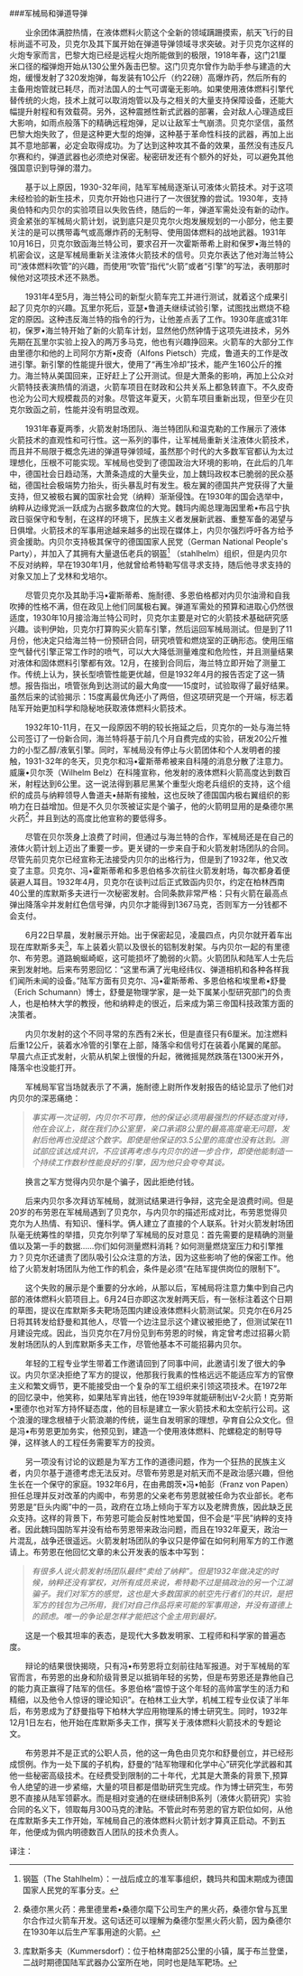 ###军械局和弹道导弹

　　业余团体满腔热情，在液体燃料火箭这个全新的领域蹒跚摸索，航天飞行的目标尚遥不可及，贝克尔及其下属开始在弹道导弹领域寻求突破。对于贝克尔这样的火炮专家而言，巴黎大炮已经是远程火炮所能做到的极限，1918年春，这门21厘米口径的榴弹炮开始从130公里外轰击巴黎。这门贝克尔曾作为助手参与建造的大炮，缓慢发射了320发炮弹，每发装有10公斤（约22磅）高爆炸药，然后所有的主备用炮管就已耗尽，而对法国人的士气可谓毫无影响。如果使用液体燃料引擎代替传统的火炮，技术上就可以取消炮管以及与之相关的大量支持保障设备，还能大幅提升射程和有效载荷。另外，这种震撼性新式武器的部署，会对敌人心理造成巨大影响，如雨点般落下的精确远程炮弹，足以让敌军士气崩溃。贝克尔坚信，虽然巴黎大炮失败了，但是这种更大型的炮弹，这种基于革命性科技的武器，再加上出其不意地部署，必定会取得成功。为了达到这种攻其不备的效果，虽然没有违反凡尔赛和约，弹道武器也必须绝对保密。秘密研发还有个额外的好处，可以避免其他强国意识到导弹的潜力。

　　基于以上原因，1930-32年间，陆军军械局逐渐认可液体火箭技术。对于这项未经检验的新生技术，贝克尔开始也只进行了一次很犹豫的尝试。1930年，支持奥伯特和内贝尔的实验项目以失败告终，随后的一年，弹道军需处没有新的动作。资金紧张的军械局火箭计划，说到底只是贝克尔火炮发展规划的一小部分，他主要关注的是可以携带毒气或高爆炸药的无制导、使用固体燃料的战地武器。1931年10月16日，贝克尔致函海兰特公司，要求召开一次霍斯蒂希上尉和保罗•海兰特的机密会议，这是军械局重新关注液体火箭技术的信号。贝克尔表达了他对海兰特公司“液体燃料吹管”的兴趣，而使用“吹管”指代“火箭”或者“引擎”的写法，表明那时候他对这项技术还不熟悉。

　　1931年4至5月，海兰特公司的新型火箭车完工并进行测试，就着这个成果引起了贝克尔的兴趣。瓦里尔死后，亚瑟•鲁道夫继续试验引擎，试图找出燃烧不稳定的原因。这种违反海兰特的指令的行为，让他差点丢了工作。1930年底或31年初，保罗•海兰特开始了新的火箭车计划，显然他仍然钟情于这项先进技术，另外先期在瓦里尔实验上投入的两万多马克，他也有兴趣挣回来。火箭车的大部分工作由里德尔和他的上司阿尔方斯•皮奇（Alfons Pietsch）完成，鲁道夫的工作是改进引擎。新引擎的性能提升很大，使用了“再生冷却”技术，能产生160公斤的推力。海兰特从美国回来，正好赶上了公开测试。但是大萧条的影响，再加上公众对火箭特技表演热情的消退，火箭车项目在财政和公共关系上都急转直下。不久皮奇也沦为公司大规模裁员的对象。尽管这年夏天，火箭车项目重新出现，但至少在贝克尔致函之前，性能并没有明显改观。

　　1931年春夏两季，火箭发射场团队、海兰特团队和温克勒的工作展示了液体火箭技术的直观性和可行性。这一系列的事件，让军械局重新关注液体火箭技术，而且并不局限于概念先进的弹道导弹领域，虽然那个时代的大多数军官都认为太过理想化，压根不可能实现。军械局也受到了德国政治大环境的影响，在此后的几年中，德国社会日趋动荡，大萧条造成的大量失业，加上魏玛政权本已脆弱的民众基础，德国社会极端势力抬头，街头暴乱时有发生。极左翼的德国共产党获得了大量支持，但又被极右翼的国家社会党（纳粹）渐渐侵蚀。在1930年的国会选举中，纳粹从边缘党派一跃成为占据多数席位的大党。魏玛内阁总理海因里希•布吕宁执政日驱保守和专制，在这样的环境下，民族主义者发展新武器、重整军备的渴望与日俱增。火箭技术的军事用途越来越多的出现在媒体上，内贝尔强烈呼吁各方给予资金援助。内贝尔支持极其保守的德国国家人民党（German National People's Party），并加入了其拥有大量退伍老兵的钢盔[^1] （stahlhelm）组织，但是内贝尔不反对纳粹，早在1930年1月，他就曾给希特勒写信寻求支持，随后他寻求支持的对象又加上了戈林和戈培尔。

　　尽管贝克尔及其助手冯•霍斯蒂希、施耐德、多恩伯格都对内贝尔油滑和自我吹捧的性格不满，但在政见上他们同属极右翼。弹道军需处的预算和进取心仍然很适度，1930年10月接洽海兰特公司时，贝克尔主要是对它的火箭技术基础研究感兴趣。谈判伊始，贝克尔打算购买火箭车引擎，然后运回军械局测试。但是到了11月份，他决定只给海兰特一份预研合同，研究喷管和燃烧室的正确形态。使用压缩空气替代引擎正常工作时的喷气，可以大大降低测量难度和危险性，并且测量结果对液体和固体燃料引擎都有效。12月，在接到合同后，海兰特立即开始了测量工作。传统上认为，狭长型喷管性能更优越，但是1932年4月的报告否定了这一猜想。报告指出，喷管张角到达测试的最大角度——15度时，试验取得了最好结果。虽然后来的试验揭示：15度离最优角还小了两倍，但这项研究是一个开端，标志着陆军开始更加科学和隐秘地获取液体燃料火箭技术。

　　1932年10-11月，在又一段原因不明的较长拖延之后，贝克尔的一处与海兰特公司签订了一份新合同，海兰特将基于前几个月自费完成的实验，研发20公斤推力的小型乙醇/液氧引擎。同时，军械局没有停止与火箭团体和个人发明者的接触，1931-32年的冬天，贝克尔和冯•霍斯蒂希被来自科隆的消息分散了注意力。威廉•贝尔茨（Wilhelm Belz）在科隆宣称，他发射的液体燃料火箭高度达到数百米，射程达到6公里。这一说法得到慕尼黑某个重型火炮老兵组织的支持，这个组织的成员与纳粹领导人鲁道夫•赫斯有接触，这也反映了德国国内极右翼组织的影响力在日益增加。但是不久贝尔茨被证实是个骗子，他的火箭明显用的是桑德尔黑火药[^2]，并且到达的高度比他宣称的要低得多。

　　尽管在贝尔茨身上浪费了时间，但通过与海兰特的合作，军械局还是在自己的液体火箭计划上迈出了重要一步。更关键的一步来自于和火箭发射场团队的合同。尽管先前贝克尔已经宣称无法接受内贝尔的出格行为，但是到了1932年，他又改变了主意。贝克尔、冯•霍斯蒂希和多恩伯格多次前往火箭发射场，每次都身着便装避人耳目。1932年4月，贝克尔在谈判过后正式致函内贝尔，约定在柏林西南40公里的库默斯多夫进行一次秘密发射。合同条款非常严格：只有火箭在最高点弹出降落伞并发射红色信号弹，内贝尔才能得到1367马克，否则军方一分钱都不会支付。

　　6月22日早晨，发射展示开始。出于保密起见，凌晨四点，内贝尔就开着车出现在库默斯多夫[^3]，车上装着火箭以及很长的铝制发射架。与内贝尔一起的有里德尔、布劳恩。道路蜿蜒崎岖，这可能损坏了脆弱的火箭。火箭团队和陆军人士先后来到发射地。后来布劳恩回忆：“这里布满了光电经纬仪、弹道相机和各种各样我们闻所未闻的设备。”陆军方面有贝克尔、冯•霍斯蒂希、多恩伯格和埃里希•舒曼（Erich Schumann）博士，舒曼是物理学家，是一处下属某小型研究部门的负责人，也是柏林大学的教授，他和纳粹走的很近，后来成为第三帝国科技政策方面的决策者。

　　内贝尔发射的这个不同寻常的东西有2米长，但是直径只有6厘米。加注燃料后重12公斤，装着水冷管的引擎在上部，降落伞和信号灯在装着小尾翼的尾部。早晨六点正式发射，火箭从机架上很慢的升起，微微摇晃然跌落在1300米开外，降落伞也没能打开。

　　军械局军官当场就表示了不满，施耐德上尉所作发射报告的结论显示了他们对内贝尔的深恶痛绝：


> *事实再一次证明，内贝尔不可靠，他的保证必须用最强烈的怀疑态度对待，他在会议上，就在我们办公室里，亲口承诺8公里的最高高度毫无问题，发射后他再也没提这个数字。即使是他保证的3.5公里的高度也没有达到。测试部应该达成共识，不应该再考虑与内贝尔的进一步合作，即使他能制造一个持续工作数秒性能良好的引擎，因为他只会夸夸其谈。*


　　换言之军方觉得内贝尔是个骗子，因此拒绝付钱。

　　后来内贝尔多次拜访军械局，就测试结果进行争辩，这完全是浪费时间。但是20岁的布劳恩在军械局遇到了贝克尔，与内贝尔的描述形成对比，布劳恩觉得贝克尔为人热情、有知识、懂科学。俩人建立了直接的个人联系。针对火箭发射场团队毫无统筹性的举措，贝克尔列举了军械局的反对意见：首先需要的是精确的测量值以及第一手的数据……你们如何测量燃料消耗？如何测量燃烧室压力和引擎推力？贝克尔还谴责了团队吸引公众注意的方法，因为这些影响了他的保密工作。他给了火箭发射场团队为他工作的机会，条件是必须“在陆军提供岗位的限制下”。

　　这个失败的展示是个重要的分水岭，从那以后，军械局将注意力集中到自己内部的液体燃料火箭项目上。6月24日亦即这次发射两天后，有一张标注着这个日期的草图，提议在库默斯多夫靶场范围内建设液体燃料火箭测试架。贝克尔在6月25日将其转发给舒曼和其他人，尽管一个边注显示这个建议被拒绝了，但测试架在11月建设完成。因此，当贝克尔在7月份见到布劳恩的时候，肯定曾考虑过招募火箭发射场团队的人到库默斯多夫工作，尽管他基本不可能招募内贝尔。

　　年轻的工程专业学生带着工作邀请回到了同事中间，此邀请引发了很大的争议。内贝尔坚决拒绝了军方的提议，他那我行我素的性格远远不能适应军方的官僚主义和繁文缛节，更不能接受由一个复杂的军工组织来引领这项技术。在1972年的回忆录中，他笑称，如果陆军肯出钱，他在1939年就能研制出V-2火箭！克劳斯•里德尔也对军方持怀疑态度，他的目标是建立一家火箭技术和太空航行公司。这个浪漫的理念根植于火箭浪潮的传统，诞生自发明家的理想，孕育自公众文化。但是冯•布劳恩更加务实，他预见到，建造一个使用液体燃料、陀螺稳定的制导导弹，这样骇人的工程任务需要军方的投资。

　　另一项没有讨论的议题是为军方工作的道德问题，作为一个狂热的民族主义者，内贝尔基于道德考虑无法反对。尽管布劳恩是对航天而不是政治感兴趣，但他生长在一个保守的家庭。1932年6月，在由弗朗茨•冯•帕彭（Franz von Papen）担任总理并反对改革的内阁中，布劳恩的父亲老布劳恩就被任命为农业部长。老布劳恩是“巨头内阁”中的一员，政府在立场上倾向于军方以及老牌贵族，因此缺乏民众支持。这样的背景下，布劳恩可能会反射性地爱国，但不会是“平民”纳粹的支持者。因此魏玛国防军并没有给布劳恩带来政治问题，而且在1932年夏天，政治一片混乱，战争还很遥远。火箭发射场团队的争议只是停留在如何利用军方的工作邀请上。布劳恩在他回忆文章的未公开发表的版本中写到：


> *有很多人说火箭发射场团队最终“卖给了纳粹”。但是1932年做决定的时候，纳粹还没有掌权，对所有成员来说，希特勒不过是搞政治的另一个江湖骗子。我们对军方的感觉，这也是大多数国家的航空先行者们的共识，是把军方的钱包为己所用，我们对自己作品将来可能的军事用途，并没有道德上的顾虑。唯一的争论是怎样才能把这个金主用到最好。*



　　这是一个极其坦率的表态，是现代大多数发明家、工程师和科学家的普遍态度。

　　辩论的结果很快揭晓，只有冯•布劳恩将立刻前往陆军报道。对于军械局的军官而言，布劳恩的出身和阶级背景足以抵销年轻的劣势，但是布劳恩还是靠他自己的能力真正赢得了陆军的信任。多恩伯格“震惊于这个年轻的高帅富学生的活力和精细，以及他令人惊讶的理论知识”。在柏林工业大学，机械工程专业仅读了半年后，布劳恩成为了舒曼指导下柏林大学应用物理系的博士研究生。同时，1932年12月1日左右，他开始在库默斯多夫工作，撰写关于液体燃料火箭技术的专题论文。

　　布劳恩并不是正式的公职人员，他的这一角色由贝克尔和舒曼创立，并已经形成惯例。作为一处下属的子机构，舒曼的“陆军物理和化学中心”研究化学武器和其他一些秘密高级技术。在经费受到限制的二十年代，尤其是大萧条的背景下,预算令人绝望的进一步紧缩，大量的项目都是借助研究生完成。作为博士研究生，布劳恩不直接从陆军领薪水。而是相对变通的在继续研制B系列（液体火箭研究）实验合同的名义下，领取每月300马克的津贴。不管此时布劳恩的官方职位如何，从他在库默斯多夫工作开始，军械局自己的液体燃料火箭计划才算真正启动。不到五年，他便成为佩内明德数百人团队的技术负责人。

译注：

[^1]: 钢盔（The Stahlhelm）：一战后成立的准军事组织，魏玛共和国末期成为德国国家人民党的军事分支。

[^2]: 桑德尔黑火药：弗里德里希•桑德尔麾下公司生产的黑火药，桑德尔曾与瓦里尔合作过火箭车开发。这句话还可以理解为桑德尔型黑火药火箭，因为桑德尔在1930年以后生产军事用途的火箭。

[^3]: 库默斯多夫（Kummersdorf）：位于柏林南部25公里的小镇，属于布兰登堡，二战时期德国陆军武器办公室所在地，同时也是陆军靶场。
